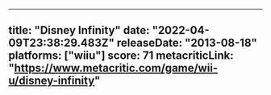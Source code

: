 
---
title: "Disney Infinity"
date: "2022-04-09T23:38:29.483Z"
releaseDate: "2013-08-18"
platforms: ["wiiu"]
score: 71
metacriticLink: "https://www.metacritic.com/game/wii-u/disney-infinity"
---
